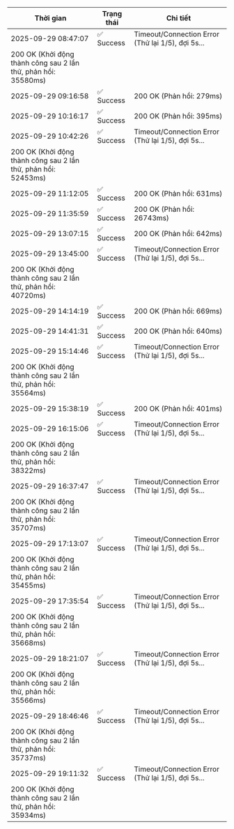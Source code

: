 | Thời gian | Trạng thái | Chi tiết |
|---|---|---|
| 2025-09-29 08:47:07 | ✅ Success | Timeout/Connection Error (Thử lại 1/5), đợi 5s...
200 OK (Khởi động thành công sau 2 lần thử, phản hồi: 35580ms) |
| 2025-09-29 09:16:58 | ✅ Success | 200 OK (Phản hồi: 279ms) |
| 2025-09-29 10:16:17 | ✅ Success | 200 OK (Phản hồi: 395ms) |
| 2025-09-29 10:42:26 | ✅ Success | Timeout/Connection Error (Thử lại 1/5), đợi 5s...
200 OK (Khởi động thành công sau 2 lần thử, phản hồi: 52453ms) |
| 2025-09-29 11:12:05 | ✅ Success | 200 OK (Phản hồi: 631ms) |
| 2025-09-29 11:35:59 | ✅ Success | 200 OK (Phản hồi: 26743ms) |
| 2025-09-29 13:07:15 | ✅ Success | 200 OK (Phản hồi: 642ms) |
| 2025-09-29 13:45:00 | ✅ Success | Timeout/Connection Error (Thử lại 1/5), đợi 5s...
200 OK (Khởi động thành công sau 2 lần thử, phản hồi: 40720ms) |
| 2025-09-29 14:14:19 | ✅ Success | 200 OK (Phản hồi: 669ms) |
| 2025-09-29 14:41:31 | ✅ Success | 200 OK (Phản hồi: 640ms) |
| 2025-09-29 15:14:46 | ✅ Success | Timeout/Connection Error (Thử lại 1/5), đợi 5s...
200 OK (Khởi động thành công sau 2 lần thử, phản hồi: 35564ms) |
| 2025-09-29 15:38:19 | ✅ Success | 200 OK (Phản hồi: 401ms) |
| 2025-09-29 16:15:06 | ✅ Success | Timeout/Connection Error (Thử lại 1/5), đợi 5s...
200 OK (Khởi động thành công sau 2 lần thử, phản hồi: 38322ms) |
| 2025-09-29 16:37:47 | ✅ Success | Timeout/Connection Error (Thử lại 1/5), đợi 5s...
200 OK (Khởi động thành công sau 2 lần thử, phản hồi: 35707ms) |
| 2025-09-29 17:13:07 | ✅ Success | Timeout/Connection Error (Thử lại 1/5), đợi 5s...
200 OK (Khởi động thành công sau 2 lần thử, phản hồi: 35455ms) |
| 2025-09-29 17:35:54 | ✅ Success | Timeout/Connection Error (Thử lại 1/5), đợi 5s...
200 OK (Khởi động thành công sau 2 lần thử, phản hồi: 35668ms) |
| 2025-09-29 18:21:07 | ✅ Success | Timeout/Connection Error (Thử lại 1/5), đợi 5s...
200 OK (Khởi động thành công sau 2 lần thử, phản hồi: 35566ms) |
| 2025-09-29 18:46:46 | ✅ Success | Timeout/Connection Error (Thử lại 1/5), đợi 5s...
200 OK (Khởi động thành công sau 2 lần thử, phản hồi: 35737ms) |
| 2025-09-29 19:11:32 | ✅ Success | Timeout/Connection Error (Thử lại 1/5), đợi 5s...
200 OK (Khởi động thành công sau 2 lần thử, phản hồi: 35934ms) |

